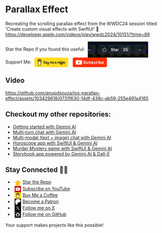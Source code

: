 # Parallax Effect
Recreating the scrolling parallax effect from the WWDC24 session titled 'Create custom visual effects with SwiftUI'
🔗 https://developer.apple.com/videos/play/wwdc2024/10151/?time=89

Star the Repo if you found this useful: <picture><img align="center" alt="startherepo" src="https://github.com/anupdsouza/ios-miscellaneous/blob/bf5cb23d0ffbb21afa7b442540a7682df27c3b12/starrepo.gif" height="50" hspace="5"></picture><br/>
Support Me: <a href="https://www.buymeacoffee.com/adsouza"><img align="center" alt="buymeacoffee" src="https://github.com/anupdsouza/ios-miscellaneous/blob/bf5cb23d0ffbb21afa7b442540a7682df27c3b12/bmc.png" height="30" hspace="5"></a> <a href="https://www.youtube.com/@swiftodyssey"><img align="center" alt="youtube" src="https://github.com/anupdsouza/ios-miscellaneous/blob/bf5cb23d0ffbb21afa7b442540a7682df27c3b12/subscribe.png" height="30" hspace="5"></a>

## Video
https://github.com/anupdsouza/ios-parallax-effect/assets/103429618/0731f630-14df-438c-ab59-255e491a4165

## Checkout my other repositories:
* [Getting started with Gemini AI](https://github.com/anupdsouza/ios-gemini-sample)
* [Multi-turn chat with Gemini AI](https://github.com/anupdsouza/ios-gemini-chat)
* [Multi-modal (text + image) chat with Gemini AI](https://github.com/anupdsouza/ios-gemini-chat/tree/multimodal)
* [Horoscope app with SwiftUI & Gemini AI](https://github.com/anupdsouza/ios-gemini-ai-horoscope)
* [Murder Mystery game with SwiftUI & Gemini AI](https://github.com/anupdsouza/ios-gemini-text-game)
* [Storybook app powered by Gemini AI & Dall-E](https://github.com/anupdsouza/ios-gemini-storybook)

## Stay Connected 🤙🏼
- <picture><img align="center" alt="star the repo" src="https://github.com/anupdsouza/ios-miscellaneous/blob/bf5cb23d0ffbb21afa7b442540a7682df27c3b12/star.png" height="20" hspace="5"></picture><a href="https://github.com/anupdsouza/ios-parallax-effect">Star the Repo</a>
- <picture><img align="center" alt="youtube" src="https://github.com/anupdsouza/ios-miscellaneous/blob/bf5cb23d0ffbb21afa7b442540a7682df27c3b12/ic-yt.png" height="20" hspace="5"></picture><a href="https://www.youtube.com/@swiftodyssey">Subscribe on YouTube</a>
- <picture><img align="center" alt="buymeacoffee" src="https://github.com/anupdsouza/ios-miscellaneous/blob/bf5cb23d0ffbb21afa7b442540a7682df27c3b12/ic-bmc.png" height="20" hspace="5"></picture><a href="https://www.buymeacoffee.com/adsouza">Buy Me a Coffee</a>
- <picture><img align="center" alt="patreon" src="https://github.com/anupdsouza/ios-miscellaneous/blob/bf5cb23d0ffbb21afa7b442540a7682df27c3b12/ic-patreon.png" height="20" hspace="5"></picture><a href="https://patreon.com/adsouza">Become a Patron</a>
- <picture><img align="center" alt="x" src="https://github.com/anupdsouza/ios-miscellaneous/blob/bf5cb23d0ffbb21afa7b442540a7682df27c3b12/ic-x.png" height="20" hspace="5"></picture><a href="https://x.com/swift_odyssey">Follow me on X</a>
- <picture><img align="center" alt="github" src="https://github.com/anupdsouza/ios-miscellaneous/blob/bf5cb23d0ffbb21afa7b442540a7682df27c3b12/ic-gh.png" height="20" hspace="5"></picture><a href="https://github.com/anupdsouza">Follow me on GitHub</a>

Your support makes projects like this possible!
